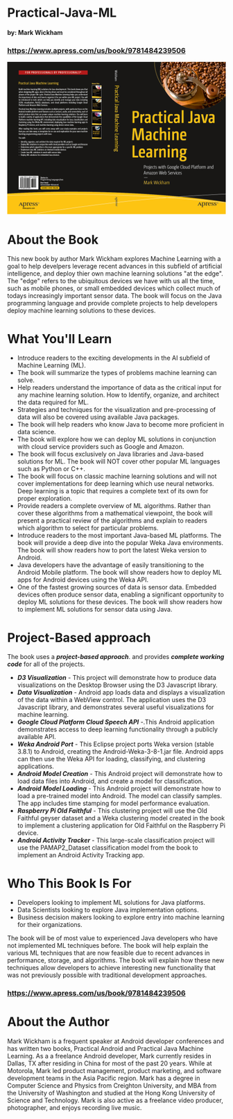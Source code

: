 # Practical-Java-ML
#### by: Mark Wickham

### https://www.apress.com/us/book/9781484239506

![](Wickham-Practical-Java-ML-Cover.jpg)

# About the Book
This new book by author Mark Wickham explores Machine Learning with a goal to help develpers leverage recent advances in this subfield of artificial intelligence, and deploy thier own machine learning solutions "at the edge". The "edge" refers to the ubiquitous devices we have with us all the time, such as mobile phones, or small embedded devices which collect much of todays increasingly important sensor data. The book will focus on the Java programming language and provide complete projects to help developers deploy machine learning solutions to these devices.  

# What You'll Learn
* Introduce readers to the exciting developments in the AI subfield of Machine Learning (ML). 
* The book will summarize the types of problems machine learning can solve.
* Help readers understand the importance of data as the critical input for any machine learning solution. How to Identify, organize, and architect the data required for ML. 
* Strategies and techniques for the visualization and pre-processing of data will also be covered using available Java packages. 
* The book will help readers who know Java to become more proficient in data science.
* The book will explore how we can deploy ML solutions in conjunction with cloud service providers such as Google and Amazon.
* The book will focus exclusively on Java libraries and Java-based solutions for ML. The book will NOT cover other popular ML languages such as Python or C++. 
* The book will focus on classic machine learning solutions and will not cover implementations for deep learning which use neural networks. Deep learning is a topic that requires a complete text of its own for proper exploration.
* Provide readers a complete overview of ML algorithms. Rather than cover these algorithms from a mathematical viewpoint, the book will present a practical review of the algorithms and explain to readers which algorithm to select for particular problems.
* Introduce readers to the most important Java-based ML platforms. The book will provide a deep dive into the popular Weka Java environments. The book will show readers how to port the latest Weka version to Android.
* Java developers have the advantage of easily transitioning to the Android Mobile platform. The book will show readers how to deploy ML apps for Android devices using the Weka API.
* One of the fastest growing sources of data is sensor data. Embedded devices often produce sensor data, enabling a significant opportunity to deploy ML solutions for these devices. The book will show readers how to implement ML solutions for sensor data using Java.

# Project-Based approach
The book uses a **_project-based approach_**. and provides **_complete working code_** for all of the projects.
* **_D3 Visualization_** - This project will demonstrate how to produce data visualizations on the Desktop Browser using the D3 Javascript library.
* **_Data Visualization_** - Android app loads data and displays a visualization of the data within a WebView control. The application uses the D3 Javascript library, and demonstrates several useful visualizations for machine learning.
* **_Google Cloud Platform Cloud Speech API_** -.This Android application demonstrates access to deep learning functionality through a publicly available API.
* **_Weka Android Port_** - This Eclipse project ports Weka version (stable 3.8.1) to Android, creating the Android-Weka-3-8-1.jar file. Android apps can then use the Weka API for loading, classifying, and clustering applications.
* **_Android Model Creation_** - This Android project will demonstrate how to load data files into Android, and create a model for classification.
* **_Android Model Loading_** - This Android project will demonstrate how to load a pre-trained model into Android. The model can classify samples. The app includes time stamping for model performance evaluation.
* **_Raspberry Pi Old Faithful_** - This clustering project will use the Old Faithful geyser dataset and a Weka clustering model created in the book to implement a clustering application for Old Faithful on the Raspberry Pi device.
* **_Android Activity Tracker_** - This large-scale classification project will use the PAMAP2_Dataset classification model from the book to implement an Android Activity Tracking app.

# Who This Book Is For
* Developers looking to implement ML solutions for Java platforms.
* Data Scientists looking to explore Java implementation options.
* Business decision makers looking to explore entry into machine learning for their organizations.

The book will be of most value to experienced Java developers who have not implemented ML techniques before. The book will help explain the various ML techniques that are now feasible due to recent advances in performance, storage, and algorithms. 
The book will explain how these new techniques allow developers to achieve interesting new functionality that was not previously possible with traditional development approaches.

### https://www.apress.com/us/book/9781484239506

# About the Author
Mark Wickham is a frequent speaker at Android developer conferences and has written two books, Practical Android and Practical Java Machine Learning. As a a freelance Android developer, Mark currently resides in Dallas, TX after residing in China for most of the past 20 years. While at Motorola, Mark led product management, product marketing, and software development teams in the Asia Pacific region. Mark has a degree in Computer Science and Physics from Creighton University, and MBA from the University of Washington and studied at the Hong Kong University of Science and Technology. Mark is also active as a freelance video producer, photographer, and enjoys recording live music.
